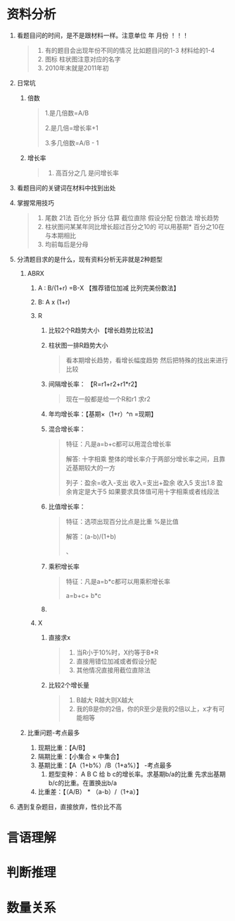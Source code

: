 

# 资料分析


1. 看题目问的时间，是不是跟材料一样。注意单位 年 月份 ！！！

   > 1. 有的题目会出现年份不同的情况 比如题目问的1-3 材料给的1-4
   > 2. 图标 柱状图注意对应的名字
   > 3. 2010年末就是2011年初

2. 日常坑

    1. 倍数

       > 1.是几倍数=A/B
       >
       > 2.是几倍=增长率+1
       >
       > 3.多几倍数=A/B - 1

    2. 增长率

       > 1. 高百分之几 是问增长率

3. 看题目问的关键词在材料中找到出处

4. 掌握常用技巧

   > 1. 尾数 21法 百化分 拆分 估算 截位直除 假设分配 份数法 增长趋势
   > 2. 柱状图问某某年同比增长超过百分之10的 可以用基期* 百分之10在与本期相比
   > 3. 均前每后是分母

5. 分清题目求的是什么，现有资料分析无非就是2种题型

    1. ABRX

        1. A : B/(1+r)  =B-X 【推荐错位加减 比列完美份数法】

        2. B: A x (1+r)

        3. R

            1. 比较2个R趋势大小  【增长趋势比较法】

            2. 柱状图一排R趋势大小

               > 看本期增长趋势，看增长幅度趋势 然后把特殊的找出来进行比较

            3. 间隔增长率： 【R=r1+r2+r1*r2】

               > 现在一般都是给一个R和r1 求r2

            4. 年均增长率：【基期×（1+r）^n =现期】

            5. 混合增长率：

               > 特征：凡是a=b+c都可以用混合增长率
               >
               > 解答:   十字相乘 整体的增长率介于两部分增长率之间，且靠近基期较大的一方
               >
               > 列子：盈余=收入-支出 收入=支出+盈余 收入5 支出1.8 盈余肯定是大于5 如果要求具体值可用十字相乘或者线段法

            6. 比值增长率：

               > 特征：选项出现百分比点是比重 %是比值
               >
               > 解答：(a-b)/(1+b)
               >
               > 、

            7. 乘积增长率

               > 特征：凡是a=b*c都可以用乘积增长率
               >
               > a=b+c+ b*c

            8.

        4. X

            1. 直接求x

               > 1. 当R小于10%时，X约等于B*R
               > 2. 直接用错位加减或者假设分配
               > 3. 其他情况直接用截位直除法

            2. 比较2个增长量

               > 1. B越大 R越大则X越大
               > 2. 我的B是你的2倍，你的R至少是我的2倍以上，x才有可能相等

    2. 比重问题-考点最多
        1. 现期比重：【A/B】
        2. 隔期比重：【小集合 × 中集合】
        3. 基期比重：【A（1+b%）/B（1+a%）】 -考点最多
            1. 题型变种：  A B C 给 b c的增长率。求基期b/a的比重 先求出基期b/c的比重。在置换出b/a
        4. 比重差：【（A/B） * （a-b）/（1+a）】

6. 遇到复杂题目，直接放弃，性价比不高




# 言语理解

# 判断推理

# 数量关系